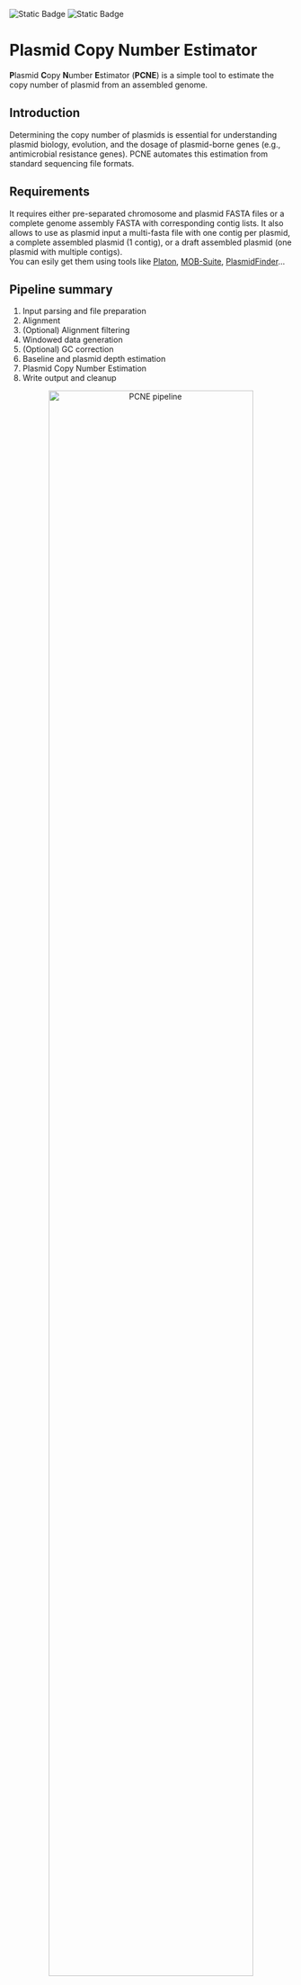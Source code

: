 ![Static Badge](https://img.shields.io/badge/License-MIT-blue)
![Static Badge](https://img.shields.io/badge/version-2.0.0-blue)

# Plasmid Copy Number Estimator
**P**lasmid **C**opy **N**umber **E**stimator (**PCNE**) is a simple tool to estimate the copy number of plasmid from an assembled genome. <br>
## Introduction
Determining the copy number of plasmids is essential for understanding plasmid biology, evolution, and the dosage of plasmid-borne genes (e.g., antimicrobial resistance genes). PCNE automates this estimation from standard sequencing file formats. <br>

## Requirements
It requires either pre-separated chromosome and plasmid FASTA files or a complete genome assembly FASTA with corresponding contig lists. It also allows to use as plasmid input a multi-fasta file with one contig per plasmid, a complete assembled plasmid (1 contig), or a draft assembled plasmid (one plasmid with multiple contigs). <br>
You can esily get them using tools like [Platon](https://github.com/oschwengers/platon), [MOB-Suite](https://github.com/phac-nml/mob-suite), [PlasmidFinder](https://github.com/genomicepidemiology/plasmidfinder)...

## Pipeline summary
1) Input parsing and file preparation
2) Alignment
3) (Optional) Alignment filtering
4) Windowed data generation
5) (Optional) GC correction
6) Baseline and plasmid depth estimation
7) Plasmid Copy Number Estimation
8) Write output and cleanup

<p align="center">
  <img title="PCNE pipeline" src="figure/Workflow_v2.0.0.png" width=85%>

## Dependencies
The tool relies on the following softwares, which will be installed automatically by Conda:<br>
1) **BWA** (tested with v0.7.18)<br>
2) **Samtools** (tested with v1.20)<br>
4) **bedtools** (tested with v2.31.1)
5) **R** (tested with v4.4.3)<br>
6) **R Packages**: readr (v2.1.5), dplyr (v1.1.4), ggplot2(v3.5.2), purrr(v1.0.0)<br>

## Installation
### Bioconda [![install with bioconda](https://img.shields.io/badge/install%20with-bioconda-blue.svg?style=flat)](http://bioconda.github.io/recipes/pcne/README.html)

Install Plasmid Copy Number Estimator via [BioConda](https://bioconda.github.io/)<br>
1) **Set up Conda Channels:**<br>

```
conda config --add channels defaults
conda config --add channels bioconda
conda config --add channels conda-forge
```
2) **Create a new environment and install:**<br>
```
conda create -n pcne_env -c conda-forge -c bioconda pcne
conda activate pcne_env
```
### Docker [![Static Badge](https://img.shields.io/badge/Install_with-Docker-green)](https://hub.docker.com/explore)
You can use [Docker](https://hub.docker.com/repository/docker/riccabolla/pcne/general):

```
docker pull riccabolla/pcne:2.0.0
docker run riccabolla/pcne:2.0.0 pcne -h
```
### Ubuntu
```
sudo apt install -y bwa samtools r-base bedtools bc
R
install.packages(c("readr", "dplyr", "ggplot2", "purrr"))
q()
git clone https://github.com/riccabolla/PCNE.git 
bash PCNE/bin/pcne -h
```
## Quick Usage
```
pcne -c <chromosome.fasta> -p <plasmid.fasta> -r <reads_R1.fastq.gz> -R <reads_R2.fastq.gz> [-t <threads>] [-o <output_prefix>]
```
## Command line options
```
  -c, --chromosome <file>    Path to chromosome FASTA file (Required)  
  -p, --plasmid <file>       Path to plasmid FASTA file (Required)  
                             Use with `--single-plasmid` if file contains one fragmented plasmid  
  -a, --assembly <file>      Path to the assembled genome FASTA file (Required)  
  -C, --chr-list <file>      Path to file containing chromosome contig names (Required)  
  -P, --plasmid-list <file>  Path to file containing plasmid contig names (Required)  
  -r, --reads1 <file>        Path to forward reads (FASTQ) (Mandatory)  
  -R, --reads2 <file>        Path to reverse reads (FASTQ) (Mandatory)  
  -Q, --min-quality <int>    Minimum mapping quality (MQ) for read filtering (default: OFF)  
  -F, --filter <int>         SAM flag to exclude reads (default: OFF)  
  -l, --plot                 Generate a plot of estimated copy numbers (.png)  
  -s, --single-plasmid       Treat all contigs in `-p` FASTA as one fragmented plasmid  
  --gc-correction            Enable GC-correction
  --gc-frac <float>          Specify LOESS smoothing fraction (default: AUTO)
  --gc-window <int>          Specify windows-size (default: 1000 bp)
  --gc-plot <file>           Generate GC plot
  -t, --threads <int>        Number of threads to use (default: 1)  
  -o, --output <str>         Prefix for output files (default: pcne)  
  -k, --keep-intermediate    Keep intermediate files (default: OFF)  
  -v, --version              Show version information  
  -h, --help                 Show help message 
```

# Run the tool

The tool can be run in two different ways: <br>
**Mode 1**: it requires two separate `FASTA` files for chromosome and plasmid(s). <br>
```
#Example Mode 1
pcne \ 
  -c my_sample.chromosome.fasta \ 
  -p my_sample.plasmid.fasta \ 
  -r my_sample_R1.fastq.gz \ 
  -R my_sample_R2.fastq.gz \ 
  -t 8 \ 
  -o my_sample_pcne
```
**Mode 2**: it requires an assembled `FASTA` file, a list file with contig(s) assigned to chromosome, and a list file of contig(s) assigned to plasmid(S).
The list should be structured as follow:
```
plasmid1_contig
plasmid2_contig
plasmid3_contig
...
```
```
#Example Mode 2
pcne \ 
  -a my_sample_assembly.fasta \
  -C chromosome.list \
  -P plasmid.list \ 
  -r my_sample_R1.fastq.gz \ 
  -R my_sample_R2.fastq.gz \ 
  -t 8 \ 
  -o my_sample_pcne
```
**Note**: if files are not in the working folder, provide the PATH. <br>

For both modes the main output is a `TSV` file. <br>
Example `output.tsv`: <br>

|sample | plasmid_contig |length | mean_depth |baseline_mean_depth |normalization_mode |estimated_copy_number |
|---|---|---|---|---|---|---|
|isolate_1|plasmid_contig_ 1|54321 |152.75|31.45|Whole_Chromosome|4.86|
|isolate_1|plasmid_contig_2_IncFIB|9876|28.50|31.45|Whole_Chromosome|0.91|
|...|...|...|...|...|...|...| 

Columns: <br>
* **sample**: Name of the output file
* **plasmid_contig**: Name of the plasmid contig (from the input plasmid FASTA).<br>
* **length**: Length of the plasmid contig in base pairs.<br>
* **mean_depth**: Average sequencing depth calculated for this plasmid contig.<br>
* **baseline_mean_depth**: Baseline coverage depth.<br>
* **normalization mdoe**: how baseline coverage depth was calculated <br>
* **estimated_copy_number**: The calculated copy number (mean_depth / baseline_mean_depth).<br>

## Summarizing multiple results
After running pcne in batch on multiple isolates, you can use `pcne_summary` to combine all results together and generate a summary plot.

```
cd $working_dir
pcne_summary
```
This will create two files:
* `pcne_summary_all_results.tsv`
* `pcne_summary_plot.png`

## Optional parameters
Optional parameters are designed to enhance overall accuracy, especially under challenging or non-ideal conditions. Each parameter is tunable, allowing the user to find the best combination to fit their data.
### --gc-correction
This flag enables a model-based correction for GC content bias in sequencing data. <br>
Use this option if you suspect your sequencing data may have GC bias, which is common for libraries prepared with PCR amplification steps. If you are using a PCR-free workflow or your control data shows a very flat GC-to-depth profile, this step may not be necessary.
### --min-quality / -Q
This sets the minimum mapping quality (MAPQ) for a read to be included in the analysis. A high score means high confidence; a low score means the read could have aligned equally well to multiple different locations. <br>
Use this to filter out ambiguously mapped reads.
### --filter / -F
This sets the SAM flag used to filter out reads. Use this to exclude reads with undesirable properties (ex. PCR artifacts)

## <a name="Next-features"></a>Next features
### Major updates
#### Long-read only support
This new feature has the goal to extend PCNE usage to experiments where no short-reads are available.

### **License**<br>
This project is licensed under the MIT License - see the [LICENSE](https://github.com/riccabolla/PCNE/blob/main/LICENSE) file for details.<br>

### **Contact** <br>
riccardo.bollini@hunimed.eu <br>

### **Issues**<br>
Please report any issues or suggestions via the GitHub [Issues](https://github.com/riccabolla/PCNE/issues) page.<br>
